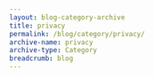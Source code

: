 ```yaml
---
layout: blog-category-archive
title: privacy
permalink: /blog/category/privacy/
archive-name: privacy
archive-type: Category
breadcrumb: blog
---
```

